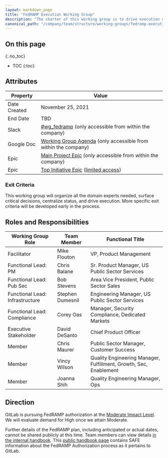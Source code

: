 ```yaml
---
layout: markdown_page
title: "FedRAMP Execution Working Group"
description: "The charter of this working group is to drive execution of FedRAMP compliance."
canonical_path: "/company/team/structure/working-groups/fedramp-execution/"
---
```


## On this page
{:.no_toc}

- TOC
{:toc}

## Attributes

| Property        | Value             |
|-----------------|-------------------|
| Date Created    | November 25, 2021 |
| End Date        | TBD               |
| Slack           | [#wg_fedramp](https://gitlab.slack.com/archives/C0110E0NMT9) (only accessible from within the company) |
| Google Doc      | [Working Group Agenda](https://docs.google.com/document/d/1icu5A6xPcU-VupOu2TtSCxoCwhMaN0ZsxZVvFfUnj70/edit) (only accessible from within the company) |
| Epic            | [Main Project Epic](https://gitlab.com/groups/gitlab-org/-/epics/8455) (only accessible from within the company) |
| Epic            | [Top Initiative Epic](https://gitlab.com/groups/gitlab-com-top-initiatives/-/epics/3) ([limited access](https://about.gitlab.com/handbook/communication/confidentiality-levels/#limited-access)) |

### Exit Criteria

This working group will organize all the domain experts needed, surface critical decisions, centralize status, and drive execution. More specific exit criteria will be developed early in the process.

## Roles and Responsibilities

| Working Group Role             | Team Member     | Functional Title                           |
|--------------------------------|-----------------|--------------------------------------------|
| Facilitator                    | Mike Flouton      | VP, Product Management           |
| Functional Lead: PM            | Chris Balane    | Sr. Product Manager, US Public Sector Services |
| Functional Lead: Pub Sec       | Bob Stevens     | Area Vice President, Public Sector Sales   |
| Functional Lead: Infrastructure | Stephen Dumesnil | Engineering Manager, US Public Sector Services |
| Functional Lead: Compliance    | Corey Oas       | Manager, Security Compliance, Dedicated Markets |
| Executive Stakeholder          | David DeSanto   | Chief Product Officer                      |
| Member                         | Chris Maurer    | Public Sector Manager, Customer Success    |
| Member                         | Vincy Wilson    | Quality Engineering Manager, Fulfillment, Growth, Sec, Enablement |
| Member                         | Joanna Shih     | Quality Engineering Manager, Ops           |

## Direction

GitLab is pursuing FedRAMP authorization at the [Moderate Impact Level](https://www.fedramp.gov/understanding-baselines-and-impact-levels/#moderate-impact-level).
We will evaluate demand for High once we attain Moderate.

Further details of the FedRAMP plan, including anticipated or actual dates, cannot be shared publicly at this time.
Team members can view details [in the internal handbook](https://internal-handbook.gitlab.io/handbook/engineering/fedramp-compliance/). This [public handbook page](https://about.gitlab.com/handbook/security/security-assurance/dedicated-compliance/fedramp-compliance.html) contains SAFE information about the FedRAMP Authorization process as it pertains to GitLab.
